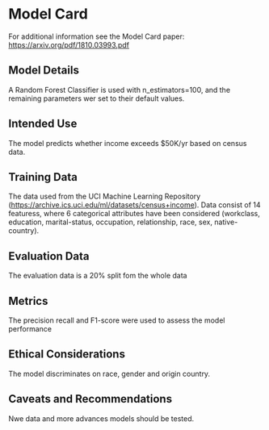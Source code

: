 # Model Card

For additional information see the Model Card paper: https://arxiv.org/pdf/1810.03993.pdf

## Model Details
A Random Forest Classifier is used with n_estimators=100, and the remaining parameters wer set to their default values.
## Intended Use
The model  predicts whether income exceeds $50K/yr based on census data.
## Training Data
The data used from the UCI Machine Learning Repository (https://archive.ics.uci.edu/ml/datasets/census+income).
Data consist of 14 featuress, where 6 categorical attributes have been considered (workclass, education, marital-status, occupation, relationship, race, sex, native-country).
## Evaluation Data
The evaluation data is a 20% split fom the whole data
## Metrics
The precision recall and F1-score were used to assess the model performance 

## Ethical Considerations
The model discriminates on race, gender and origin country.
## Caveats and Recommendations
Nwe data and more advances models should be  tested.